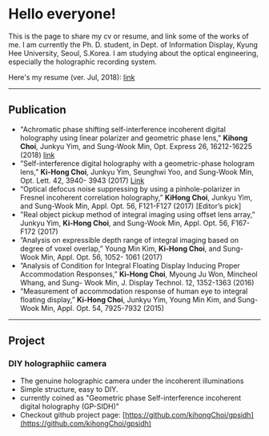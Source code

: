 # Hello everyone!

This is the page to share my cv or resume, and link some of the works of me.
I am currently the Ph. D. student, in Dept. of Information Display, Kyung Hee University, Seoul, S.Korea.
I am studying about the optical engineering, especially the holographic recording system.

Here's my resume (ver. Jul, 2018): [link](kihongChoi.github.io/resume_khchoi_20180702ver.pdf)

---

## Publication
* "Achromatic phase shifting self-interference incoherent digital holography using linear polarizer and geometric phase lens," **Kihong Choi**, Junkyu Yim, and Sung-Wook Min, Opt. Express 26, 16212-16225 (2018) [link](https://www.osapublishing.org/oe/abstract.cfm?URI=oe-26-13-16212)
* ”Self-interference digital holography with a geometric-phase hologram lens,” **Ki-Hong Choi**, Junkyu Yim, Seunghwi Yoo, and Sung-Wook Min, Opt. Lett. 42, 3940- 3943 (2017) [Link](https://www.osapublishing.org/ol/abstract.cfm?uri=ol-42-19-3940)
* “Optical defocus noise suppressing by using a pinhole-polarizer in Fresnel incoherent correlation holography,” **KiHong Choi**, Junkyu Yim, and Sung-Wook Min, Appl. Opt. 56, F121-F127 (2017) [Editor’s pick]
* ”Real object pickup method of integral imaging using offset lens array,” Junkyu Yim, **Ki-Hong Choi**, and Sung-Wook Min, Appl. Opt. 56, F167-F172 (2017)
* ”Analysis on expressible depth range of integral imaging based on degree of voxel overlap,” Young Min Kim, **Ki-Hong Choi**, and Sung-Wook Min, Appl. Opt. 56, 1052- 1061 (2017)
* ”Analysis of Condition for Integral Floating Display Inducing Proper Accommodation Responses,” **Ki-Hong Choi**, Myoung Ju Won, Mincheol Whang, and Sung- Wook Min, J. Display Technol. 12, 1352-1363 (2016)
* ”Measurement of accommodation response of human eye to integral floating display,” **Ki-Hong Choi**, Junkyu Yim, Young Min Kim, and Sung-Wook Min, Appl. Opt. 54, 7925-7932 (2015)

---

## Project
### DIY holographiic camera
* The genuine holographic camera under the incoherent illuminations
* Simple structure, easy to DIY.
* currently coined as "Geometric phase Self-interference incoherent digital holography (GP-SIDH)"
* Checkout github project page:  [https://github.com/kihongChoi/gpsidh](https://github.com/kihongChoi/gpsidh)
